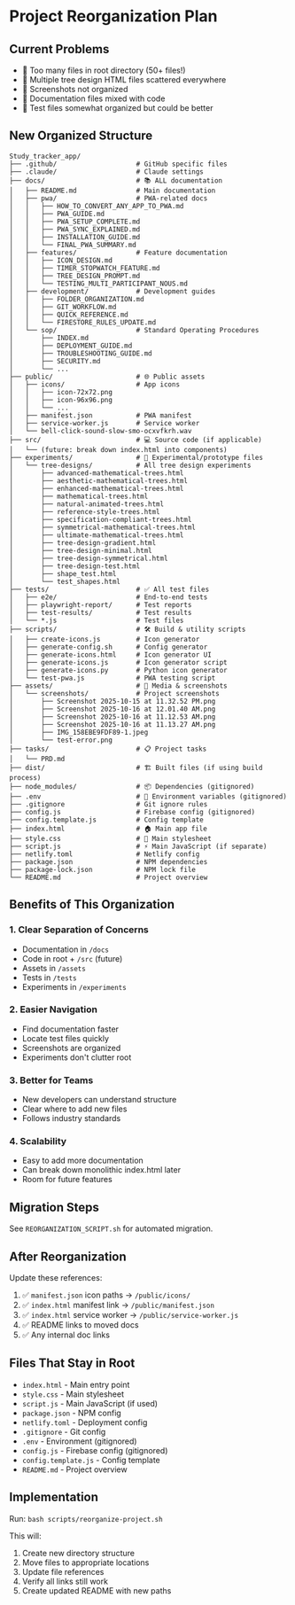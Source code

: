 # Project Reorganization Plan

## Current Problems
- 📁 Too many files in root directory (50+ files!)
- 🎨 Multiple tree design HTML files scattered everywhere
- 📸 Screenshots not organized
- 📝 Documentation files mixed with code
- 🧪 Test files somewhat organized but could be better

## New Organized Structure

```
Study_tracker_app/
├── .github/                    # GitHub specific files
├── .claude/                    # Claude settings
├── docs/                       # 📚 ALL documentation
│   ├── README.md               # Main documentation
│   ├── pwa/                    # PWA-related docs
│   │   ├── HOW_TO_CONVERT_ANY_APP_TO_PWA.md
│   │   ├── PWA_GUIDE.md
│   │   ├── PWA_SETUP_COMPLETE.md
│   │   ├── PWA_SYNC_EXPLAINED.md
│   │   ├── INSTALLATION_GUIDE.md
│   │   └── FINAL_PWA_SUMMARY.md
│   ├── features/               # Feature documentation
│   │   ├── ICON_DESIGN.md
│   │   ├── TIMER_STOPWATCH_FEATURE.md
│   │   ├── TREE_DESIGN_PROMPT.md
│   │   └── TESTING_MULTI_PARTICIPANT_NOUS.md
│   ├── development/            # Development guides
│   │   ├── FOLDER_ORGANIZATION.md
│   │   ├── GIT_WORKFLOW.md
│   │   ├── QUICK_REFERENCE.md
│   │   └── FIRESTORE_RULES_UPDATE.md
│   └── sop/                    # Standard Operating Procedures
│       ├── INDEX.md
│       ├── DEPLOYMENT_GUIDE.md
│       ├── TROUBLESHOOTING_GUIDE.md
│       ├── SECURITY.md
│       └── ...
├── public/                     # 🌐 Public assets
│   ├── icons/                  # App icons
│   │   ├── icon-72x72.png
│   │   ├── icon-96x96.png
│   │   └── ...
│   ├── manifest.json           # PWA manifest
│   ├── service-worker.js       # Service worker
│   └── bell-click-sound-slow-smo-ocxvfkrh.wav
├── src/                        # 💻 Source code (if applicable)
│   └── (future: break down index.html into components)
├── experiments/                # 🧪 Experimental/prototype files
│   └── tree-designs/           # All tree design experiments
│       ├── advanced-mathematical-trees.html
│       ├── aesthetic-mathematical-trees.html
│       ├── enhanced-mathematical-trees.html
│       ├── mathematical-trees.html
│       ├── natural-animated-trees.html
│       ├── reference-style-trees.html
│       ├── specification-compliant-trees.html
│       ├── symmetrical-mathematical-trees.html
│       ├── ultimate-mathematical-trees.html
│       ├── tree-design-gradient.html
│       ├── tree-design-minimal.html
│       ├── tree-design-symmetrical.html
│       ├── tree-design-test.html
│       ├── shape_test.html
│       └── test_shapes.html
├── tests/                      # ✅ All test files
│   ├── e2e/                    # End-to-end tests
│   ├── playwright-report/      # Test reports
│   ├── test-results/           # Test results
│   └── *.js                    # Test files
├── scripts/                    # 🛠️ Build & utility scripts
│   ├── create-icons.js         # Icon generator
│   ├── generate-config.sh      # Config generator
│   ├── generate-icons.html     # Icon generator UI
│   ├── generate-icons.js       # Icon generator script
│   ├── generate-icons.py       # Python icon generator
│   └── test-pwa.js             # PWA testing script
├── assets/                     # 🎨 Media & screenshots
│   └── screenshots/            # Project screenshots
│       ├── Screenshot 2025-10-15 at 11.32.52 PM.png
│       ├── Screenshot 2025-10-16 at 12.01.40 AM.png
│       ├── Screenshot 2025-10-16 at 11.12.53 AM.png
│       ├── Screenshot 2025-10-16 at 11.13.27 AM.png
│       ├── IMG_158EBE9FDF89-1.jpeg
│       └── test-error.png
├── tasks/                      # 📋 Project tasks
│   └── PRD.md
├── dist/                       # 🏗️ Built files (if using build process)
├── node_modules/               # 📦 Dependencies (gitignored)
├── .env                        # 🔐 Environment variables (gitignored)
├── .gitignore                  # Git ignore rules
├── config.js                   # Firebase config (gitignored)
├── config.template.js          # Config template
├── index.html                  # 🏠 Main app file
├── style.css                   # 🎨 Main stylesheet
├── script.js                   # ⚡ Main JavaScript (if separate)
├── netlify.toml                # Netlify config
├── package.json                # NPM dependencies
├── package-lock.json           # NPM lock file
└── README.md                   # Project overview

```

## Benefits of This Organization

### 1. **Clear Separation of Concerns**
- Documentation in `/docs`
- Code in root + `/src` (future)
- Assets in `/assets`
- Tests in `/tests`
- Experiments in `/experiments`

### 2. **Easier Navigation**
- Find documentation faster
- Locate test files quickly
- Screenshots are organized
- Experiments don't clutter root

### 3. **Better for Teams**
- New developers can understand structure
- Clear where to add new files
- Follows industry standards

### 4. **Scalability**
- Easy to add more documentation
- Can break down monolithic index.html later
- Room for future features

## Migration Steps

See `REORGANIZATION_SCRIPT.sh` for automated migration.

## After Reorganization

Update these references:
1. ✅ `manifest.json` icon paths → `/public/icons/`
2. ✅ `index.html` manifest link → `/public/manifest.json`
3. ✅ `index.html` service worker → `/public/service-worker.js`
4. ✅ README links to moved docs
5. ✅ Any internal doc links

## Files That Stay in Root

- `index.html` - Main entry point
- `style.css` - Main stylesheet
- `script.js` - Main JavaScript (if used)
- `package.json` - NPM config
- `netlify.toml` - Deployment config
- `.gitignore` - Git config
- `.env` - Environment (gitignored)
- `config.js` - Firebase config (gitignored)
- `config.template.js` - Config template
- `README.md` - Project overview

## Implementation

Run: `bash scripts/reorganize-project.sh`

This will:
1. Create new directory structure
2. Move files to appropriate locations
3. Update file references
4. Verify all links still work
5. Create updated README with new paths

